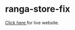 # ranga-store-fix
<div><a href="https://md-ikhtiar-uddin-howlader.github.io/ranga-store-fix/">Click here </a> for live website.</div>
